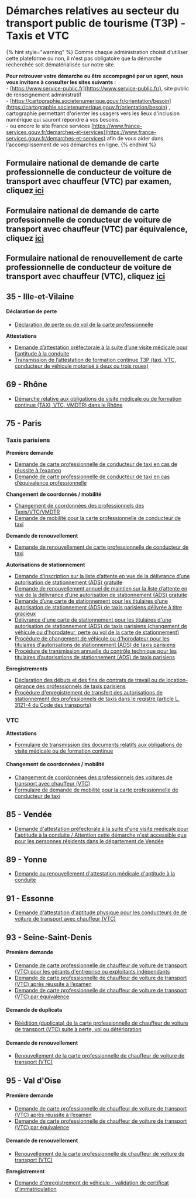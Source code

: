 # Démarches relatives au secteur du transport public de tourisme (T3P) - Taxis et VTC



{% hint style="warning" %}
Comme chaque administration choisit d'utiliser cette plateforme ou non, il n'est pas obligatoire que la démarche recherchée soit dématérialisée sur notre site.&#x20;

**Pour retrouver votre démarche ou être accompagné par un agent, nous vous invitons à consulter les sites suivants :** \
\- [https://www.service-public.fr](https://www.service-public.fr/), site public de renseignement administratif\
\- [https://cartographie.societenumerique.gouv.fr/orientation/besoin](https://cartographie.societenumerique.gouv.fr/orientation/besoin) , cartographie permettant d'orienter les usagers vers les lieux d'inclusion numérique qui sauront répondre à vos besoins.\
\- ou encore le site France services [https://www.france-services.gouv.fr/demarches-et-services](https://www.france-services.gouv.fr/demarches-et-services) afin de vous aider dans l'accomplissement de vos démarches en ligne.&#x20;
{% endhint %}

## Formulaire national de demande de carte professionnelle de conducteur de voiture de transport avec chauffeur (VTC) par examen, cliquez[ ici](https://www.demarches-simplifiees.fr/commencer/demande-de-carte-pro-de-vtc-examen)

## Formulaire national de demande de carte professionnelle de conducteur de voiture de transport avec chauffeur (VTC) par équivalence, cliquez [ici](https://www.demarches-simplifiees.fr/commencer/demande-de-carte-pro-de-vtc-equivalence)

## Formulaire national de renouvellement de carte professionnelle de conducteur de voiture de transport avec chauffeur (VTC), cliquez [ici ](https://www.demarches-simplifiees.fr/commencer/demande-de-carte-pro-de-vtc-renouvellement)

## 35 - Ille-et-Vilaine

#### Déclaration de perte

* [Déclaration de perte ou de vol de la carte professionnelle](https://www.demarches-simplifiees.fr/commencer/perte-carte-t3p)

**Attestations**

* [Demande d’attestation préfectorale à la suite d’une visite médicale pour l’aptitude à la conduite ](https://www.demarches-simplifiees.fr/commencer/attestation-aptitude-medicale)
* [Transmission de l’attestation de formation continue T3P (taxi, VTC, conducteur de véhicule motorisé à deux ou trois roues) ](https://www.demarches-simplifiees.fr/commencer/t3p-formationcontinue)

## 69 - Rhône

* [Démarche relative aux obligations de visite médicale ou de formation continue (TAXI, VTC, VMDTR) dans le Rhône](https://www.demarches-simplifiees.fr/commencer/obligations-visite-medicale-ou-formation-continue-rhone)

## 75 - Paris

### Taxis parisiens&#x20;

**Première demande**&#x20;

* [Demande de carte professionnelle de conducteur de taxi en cas de réussite à l’examen](https://www.demarches-simplifiees.fr/commencer/demande-de-carte-pro-de-taxi-examen)
* [Demande de carte professionnelle de conducteur de taxi en cas d’équivalence professionnelle ](https://www.demarches-simplifiees.fr/commencer/demande-de-carte-pro-de-vtc-equivalence)

**Changement de coordonnés / mobilité**&#x20;

* [Changement de coordonnées des professionnels des Taxis/VTC/VMDTR](https://www.demarches-simplifiees.fr/commencer/prefecture-de-police-changement-de-coordonnees)
* [Demande de mobilité pour la carte professionnelle de conducteur de taxi](https://www.demarches-simplifiees.fr/commencer/demande-de-carte-pro-de-taxi-mobilite)

**Demande de renouvellement**&#x20;

* [Demande de renouvellement de carte professionnelle de conducteur de taxi](https://www.demarches-simplifiees.fr/commencer/demande-de-carte-pro-de-taxi-renouvellement)

**Autorisations de stationnement**&#x20;

* [Demande d’inscription sur la liste d’attente en vue de la délivrance d’une autorisation de stationnement (ADS) gratuite](https://www.demarches-simplifiees.fr/commencer/pp-ads-liste-inscription)
* [Demande de renouvellement annuel de maintien sur la liste d’attente en vue de la délivrance d’une autorisation de stationnement (ADS) gratuite](https://www.demarches-simplifiees.fr/commencer/pp-ads-liste-renouvellement)
* [Demande d’une carte de stationnement pour les titulaires d’une autorisation de stationnement (ADS) de taxis parisiens délivrée à titre gracieux](https://www.demarches-simplifiees.fr/commencer/bttp-ads-delivrance)
* [Délivrance d'une carte de stationnement pour les titulaires d'une autorisation de stationnement (ADS) de taxis parisiens (changement de véhicule ou d'horodateur, perte ou vol de la carte de stationnement)](https://www.demarches-simplifiees.fr/commencer/bttp-ads-vehicule-horodateur)
* [Procédure de changement de véhicule ou d'horodateur pour les titulaires d'autorisations de stationnement (ADS) de taxis parisiens ](https://www.demarches-simplifiees.fr/commencer/bttp-ads-vehicule-horodateur)
* [Procédure de transmission annuelle du contrôle technique pour les titulaires d’autorisations de stationnement (ADS) de taxis parisiens ](https://www.demarches-simplifiees.fr/commencer/bttp-ads-controle-technique)

**Enregistrements**&#x20;

* [Déclaration des débuts et des fins de contrats de travail ou de location-gérance des professionnels de taxis parisiens ](https://www.demarches-simplifiees.fr/commencer/ads-enregistrement-contrat)
* [Procédure d'enregistrement de transfert des autorisations de stationnement des professionnels de taxis dans le registre (article L. 3121-4 du Code des transports) ](https://www.demarches-simplifiees.fr/commencer/bttp-ads-transfert)

### VTC

**Attestations**&#x20;

* [Formulaire de transmission des documents relatifs aux obligations de visite médicale ou de formation continue ](https://www.demarches-simplifiees.fr/commencer/bttp-carto-vm-fc)

#### Changement de coordonnées / mobilité

* [Changement de coordonnées des professionnels des voitures de transport avec chauffeur (VTC)  ](https://www.demarches-simplifiees.fr/commencer/prefecture-de-police-changement-de-coordonnees)
* [Formulaire de demande de mobilité pour la carte professionnelle de conducteur de taxi](https://www.demarches-simplifiees.fr/commencer/demande-de-carte-pro-de-taxi-mobilite)



## 85 - Vendée&#x20;

* [Demande d'attestation préfectorale à la suite d'une visite médicale pour l'aptitude à la conduite / Attention cette démarche n'est accessible que pour les personnes résidents dans le département de Vendée](https://www.demarches-simplifiees.fr/commencer/demande-d-attestation-prefectorale-a-la-suite-d-un)



## 89 - Yonne&#x20;

* [Demande ou renouvellement d'attestation médicale d'aptitude à la conduite ](https://www.demarches-simplifiees.fr/commencer/attestation-medicale-conducteurs)

## 91 - Essonne&#x20;

* [Demande d'attestation d'aptitude physique pour les conducteurs de de voiture de transport avec chauffeur (VTC)](https://www.demarches-simplifiees.fr/commencer/prefecture91-visitemedicale)

## 93 - Seine-Saint-Denis

#### Première demande

* [Demande de carte professionnelle de chauffeur de voiture de transport (VTC) pour les gérants d'entreprise ou exploitants indépendants](https://www.demarches-simplifiees.fr/commencer/prefecture-93-demande-de-carte-vtc-gerant-exploit)
* [Demande de carte professionnelle de chauffeur de voiture de transport (VTC) après réussite à l’examen](https://www.demarches-simplifiees.fr/commencer/prefecture-93-demande-de-carte-vtc-reussite-examen)&#x20;
* [Demande de carte professionnelle de chauffeur de voiture de transport (VTC) par équivalence](https://www.demarches-simplifiees.fr/commencer/prefecture-93-demande-de-carte-vtc-par-equivalence)

#### Demande de duplicata

* [Réédition (duplicata) de la carte professionnelle de chauffeur de voiture de transport (VTC) suite à perte, vol ou détérioration](https://www.demarches-simplifiees.fr/commencer/prefecture-93-demande-reedition-de-carte-vtc)

#### Demande de renouvellement

* [Renouvellement de la carte professionnelle de chauffeur de voiture de transport (VTC)](https://www.demarches-simplifiees.fr/commencer/prefecture-93-demande-renouvellement-de-carte-vtc)

## 95 - Val d'Oise

#### Première demande

* [Demande de carte professionnelle de chauffeur de voiture de transport (VTC) après réussite à l’examen](https://www.demarches-simplifiees.fr/commencer/pref95-vtc-examen)
* [Demande de carte professionnelle de chauffeur de voiture de transport (VTC) par équivalence](https://www.demarches-simplifiees.fr/commencer/pref95-vtc-experience-pro)

#### Demande de renouvellement

* [Renouvellement de la carte professionnelle de chauffeur de voiture de transport (VTC)](https://www.demarches-simplifiees.fr/commencer/pref95-vtc-renouvellement)

**Enregistrement**&#x20;

* [Demande d'enregistrement de véhicule - validation de certificat d'immatriculation](https://www.demarches-simplifiees.fr/commencer/taxi-demande-de-validation-de-carte-grise)

